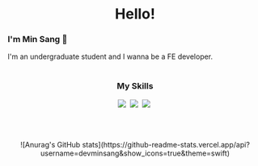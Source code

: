 <h1 align="center">Hello!</h1>

### I'm Min Sang 👋
I'm an undergraduate student and I wanna be a FE developer.
<br>
<br>

<h3 align="center">My Skills</h3>
<p align="center">
    <img src="https://img.shields.io/badge/React.js-120807?style=flat&logo=React&logoColor=white"/></a>&nbsp 
    <img src="https://img.shields.io/badge/Node.js-7cb602?style=flat&logo=Node.js&logoColor=white"/></a>&nbsp 
    <img src="https://img.shields.io/badge/Python-1E3F5A?style=flat&logo=Python&logoColor=white"/></a>&nbsp 
</p>

<br>
<br>

<p align="center">
    ![Anurag's GitHub stats](https://github-readme-stats.vercel.app/api?username=devminsang&show_icons=true&theme=swift)
</p>
